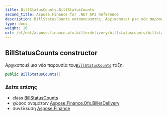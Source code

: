 ```yaml
---
title: BillStatusCounts.BillStatusCounts
second_title: Aspose.Finance for .NET API Reference
description: BillStatusCounts κατασκευαστής. Αρχικοποιεί μια νέα παρουσία τουBillStatusCounts τάξη.
type: docs
weight: 10
url: /el/net/aspose.finance.ofx.billerdelivery/billstatuscounts/billstatuscounts/
---
```

## BillStatusCounts constructor

Αρχικοποιεί μια νέα παρουσία του[`BillStatusCounts`](../) τάξη.

```csharp
public BillStatusCounts()
```

### Δείτε επίσης

* class [BillStatusCounts](../)
* χώρος ονομάτων [Aspose.Finance.Ofx.BillerDelivery](../../billstatuscounts/)
* συνέλευση [Aspose.Finance](../../../)


